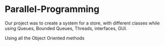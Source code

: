 # Parallel-Programming
Our project was to create a system for a store, with different classes
while using Queues, Bounded Queues, Threads, interfaces, GUI.

Using all the Object Oriented methods
